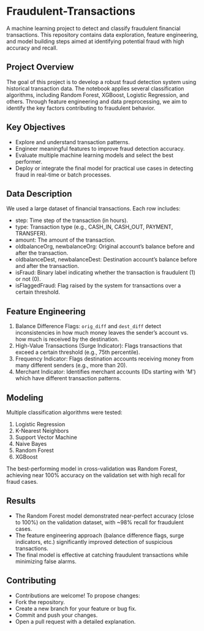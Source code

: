 # Fraudulent-Transactions
A machine learning project to detect and classify fraudulent financial transactions. This repository contains data exploration, feature engineering, and model building steps aimed at identifying potential fraud with high accuracy and recall.

## Project Overview
The goal of this project is to develop a robust fraud detection system using historical transaction data. The notebook applies several classification algorithms, including Random Forest, XGBoost, Logistic Regression, and others. Through feature engineering and data preprocessing, we aim to identify the key factors contributing to fraudulent behavior.

## Key Objectives
- Explore and understand transaction patterns.
- Engineer meaningful features to improve fraud detection accuracy.
- Evaluate multiple machine learning models and select the best performer.
- Deploy or integrate the final model for practical use cases in detecting fraud in real-time or batch processes.

## Data Description
We used a large dataset of financial transactions. Each row includes:
- step: Time step of the transaction (in hours).
- type: Transaction type (e.g., CASH_IN, CASH_OUT, PAYMENT, TRANSFER).
- amount: The amount of the transaction.
- oldbalanceOrg, newbalanceOrg: Original account’s balance before and after the transaction.
- oldbalanceDest, newbalanceDest: Destination account’s balance before and after the transaction.
- isFraud: Binary label indicating whether the transaction is fraudulent (1) or not (0).
- isFlaggedFraud: Flag raised by the system for transactions over a certain threshold.

## Feature Engineering
1. Balance Difference Flags: `orig_diff` and `dest_diff` detect inconsistencies in how much money leaves the sender’s account vs. how much is received by the destination.
2. High-Value Transactions (Surge Indicator): Flags transactions that exceed a certain threshold (e.g., 75th percentile).
3. Frequency Indicator: Flags destination accounts receiving money from many different senders (e.g., more than 20).
4. Merchant Indicator: Identifies merchant accounts (IDs starting with 'M') which have different transaction patterns.

## Modeling
Multiple classification algorithms were tested:
1. Logistic Regression
2. K-Nearest Neighbors
3. Support Vector Machine
4. Naive Bayes
5. Random Forest
6. XGBoost

The best-performing model in cross-validation was Random Forest, achieving near 100% accuracy on the validation set with high recall for fraud cases.

## Results
- The Random Forest model demonstrated near-perfect accuracy (close to 100%) on the validation dataset, with ~98% recall for fraudulent cases.
- The feature engineering approach (balance difference flags, surge indicators, etc.) significantly improved detection of suspicious transactions.
- The final model is effective at catching fraudulent transactions while minimizing false alarms.

## Contributing
- Contributions are welcome! To propose changes:
- Fork the repository.
- Create a new branch for your feature or bug fix.
- Commit and push your changes.
- Open a pull request with a detailed explanation.
